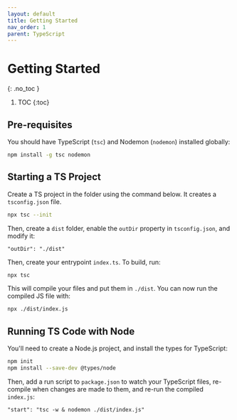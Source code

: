 ```yaml
---
layout: default
title: Getting Started
nav_order: 1
parent: TypeScript
---
```


# Getting Started
{: .no_toc }

1. TOC
{:toc}

## Pre-requisites
You should have TypeScript (`tsc`) and Nodemon (`nodemon`) installed globally:

```bash
npm install -g tsc nodemon
```

## Starting a TS Project
Create a TS project in the folder using the command below. It creates a `tsconfig.json` file.

```bash
npx tsc --init
```

Then, create a `dist` folder, enable the `outDir` property in `tsconfig.json`, and modify it:

```
"outDir": "./dist"
```

Then, create your entrypoint `index.ts`. To build, run:

```bash
npx tsc
```

This will compile your files and put them in `./dist`. You can now run the compiled JS file with:

```bash
npx ./dist/index.js
```

## Running TS Code with Node
You'll need to create a Node.js project, and install the types for TypeScript:

```bash
npm init
npm install --save-dev @types/node
```

Then, add a run script to `package.json` to watch your TypeScript files, re-compile when changes are made to them, and re-run the compiled `index.js`:

```
"start": "tsc -w & nodemon ./dist/index.js"
```
